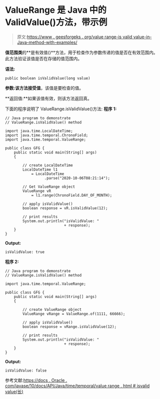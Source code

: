 # ValueRange 是 Java 中的 ValidValue()方法，带示例

> 原文:[https://www . geesforgeks . org/value range-is valid value-in-Java-method-with-examples/](https://www.geeksforgeeks.org/valuerange-isvalidvalue-method-in-java-with-examples/)

**值范围类**的**是有效值()**方法，用于检查作为参数传递的值是否在有效范围内。此方法验证该值是否在存储的值范围内。

**语法:**

```
public boolean isValidValue(long value)

```

**参数:**该方法接受**值**，该值是要检查的值。

**返回值:**如果该值有效，则该方法返回真。

下面的程序说明了 ValueRange.isValidValue()方法:
**程序 1:**

```
// Java program to demonstrate
// ValueRange.isValidValue() method

import java.time.LocalDateTime;
import java.time.temporal.ChronoField;
import java.time.temporal.ValueRange;

public class GFG {
    public static void main(String[] args)
    {

        // create LocalDateTime
        LocalDateTime l1
            = LocalDateTime
                  .parse("2020-10-06T08:21:14");

        // Get ValueRange object
        ValueRange vR
            = l1.range(ChronoField.DAY_OF_MONTH);

        // apply isValidValue()
        boolean response = vR.isValidValue(12);

        // print results
        System.out.println("isValidValue: "
                           + response);
    }
}
```

**Output:**

```
isValidValue: true

```

**程序 2:**

```
// Java program to demonstrate
// ValueRange.isValidValue() method

import java.time.temporal.ValueRange;

public class GFG {
    public static void main(String[] args)
    {

        // create ValueRange object
        ValueRange vRange = ValueRange.of(1111, 66666);

        // apply isValidValue()
        boolean response = vRange.isValidValue(12);

        // print results
        System.out.println("isValidValue: "
                           + response);
    }
}
```

**Output:**

```
isValidValue: false

```

参考文献:[https://docs . Oracle . com/javase/10/docs/API/Java/time/temporal/value range . html # isvalid value(长)](https://docs.oracle.com/javase/10/docs/api/java/time/temporal/ValueRange.html#isValidValue(long))